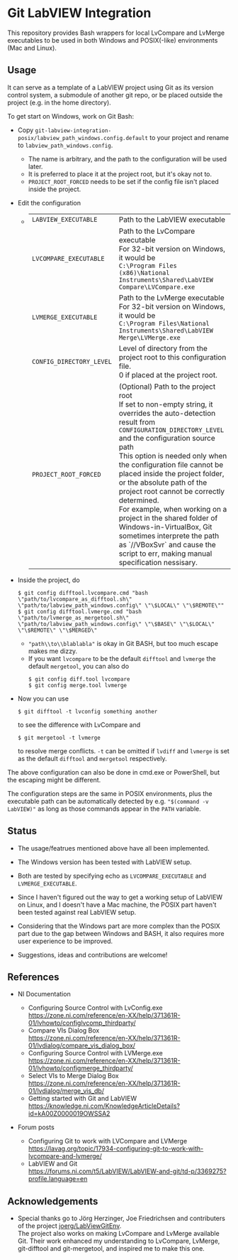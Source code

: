 # Git LabVIEW Integration

This repository provides Bash wrappers for local LvCompare and LvMerge executables to be used in both Windows and POSIX(-like) environments (Mac and Linux).

## Usage

It can serve as a template of a LabVIEW project using Git as its version control system, a submodule of another git repo, or be placed outside the project (e.g. in the home directory).

To get start on Windows, work on Git Bash:

*   Copy `git-labview-integration-posix/labview_path_windows.config.default` to your project and rename to `labview_path_windows.config`.

    *   The name is arbitrary, and the path to the configuration will be used later.
    *   It is preferred to place it at the project root, but it's okay not to.
    *   `PROJECT_ROOT_FORCED` needs to be set if the config file isn't placed inside the project.

*   Edit the configuration
    *   <table>
        <tr><td><code>LABVIEW_EXECUTABLE</code></td><td>Path to the LabVIEW executable </td></tr>
        <tr><td><code>LVCOMPARE_EXECUTABLE</code></td><td>Path to the LvCompare executable<br />
                                                          For 32-bit version on Windows, it would be<br />
                                                          <code>C:\Program Files (x86)\National Instruments\Shared\LabVIEW Compare\LVCompare.exe</code></td></tr>
        <tr><td><code>LVMERGE_EXECUTABLE</code></td><td>Path to the LvMerge executable<br />
                                                        For 32-bit version on Windows, it would be<br />
                                                        <code>C:\Program Files\National Instruments\Shared\LabVIEW Merge\LVMerge.exe</code></td></tr>
        <tr><td><code>CONFIG_DIRECTORY_LEVEL</code></td><td>Level of directory from the project root to this configuration file.<br />
                                                            0 if placed at the project root.</td></tr>
        <tr><td><code>PROJECT_ROOT_FORCED</code></td><td>(Optional) Path to the project root<br/>
                                                         If set to non-empty string, it overrides the auto-detection result
                                                         from <code>CONFIGURATION_DIRECTORY_LEVEL</code> and the configuration source path<br />
                                                         This option is needed only when the configuration file
                                                         cannot be placed inside the project folder, or
                                                         the absolute path of the project root cannot be correctly determined.<br />
                                                         For example, when working on a project in the shared folder of Windows-in-VirtualBox,
                                                         Git sometimes interprete the path as `//VBoxSvr` and cause the script to err,
                                                         making manual specification nessisary.</td></tr>
        </table>

*   Inside the project, do
    ```console
    $ git config difftool.lvcompare.cmd "bash \"path/to/lvcompare_as_difftool.sh\" \"path/to/labview_path_windows.config\" \"\$LOCAL\" \"\$REMOTE\""
    $ git config difftool.lvmerge.cmd "bash \"path/to/lvmerge_as_mergetool.sh\" \"path/to/labview_path_windows.config\" \"\$BASE\" \"\$LOCAL\" \"\$REMOTE\" \"\$MERGED\"
    ```
    *   `"path\\to\\blablabla"` is okay in Git BASH, but too much escape makes me dizzy.
    *   If you want `lvcompare` to be the default `difftool` and `lvmerge` the default `mergetool`, you can also do
        ```console
        $ git config diff.tool lvcompare
        $ git config merge.tool lvmerge
        ```
 
 *   Now you can use
     ```console
     $ git difftool -t lvconfig something another
     ```
     to see the difference with LvCompare and
     ```console
     $ git mergetool -t lvmerge
     ```
     to resolve merge conflicts.
     `-t` can be omitted if `lvdiff` and `lvmerge` is set as the default `difftool` and `mergetool` respectively.

The above configuration can also be done in cmd.exe or PowerShell, but the escaping might be different.

The configuration steps are the same in POSIX environments, plus the executable path can be automatically detected by e.g. `"$(command -v LabVIEW)"` as long as those commands appear in the `PATH` variable.

## Status

*   The usage/featrues mentioned above have all been implemented.

*   The Windows version has been tested with LabVIEW setup.

*   Both are tested by specifying echo as `LVCOMPARE_EXECUTABLE` and `LVMERGE_EXECUTABLE`.

*   Since I haven't figured out the way to get a working setup of LabVIEW on Linux,
    and I doesn't have a Mac machine,
    the POSIX part haven't been tested against real LabVIEW setup.

*   Considering that the Windows part are more complex than the POSIX part
    due to the gap between Windows and BASH, it also requires more user experience to be improved.

*   Suggestions, ideas and contributions are welcome!

## References

*   NI Documentation
    *   Configuring Source Control with LvConfig.exe\
        https://zone.ni.com/reference/en-XX/help/371361R-01/lvhowto/configlvcomp_thirdparty/
    *   Compare VIs Dialog Box\
        https://zone.ni.com/reference/en-XX/help/371361R-01/lvdialog/compare_vis_dialog_box/
    *   Configuring Source Control with LVMerge.exe\
        https://zone.ni.com/reference/en-XX/help/371361R-01/lvhowto/configmerge_thirdparty/
    *   Select VIs to Merge Dialog Box\
        https://zone.ni.com/reference/en-XX/help/371361R-01/lvdialog/merge_vis_db/
    *   Getting started with Git and LabVIEW\
        https://knowledge.ni.com/KnowledgeArticleDetails?id=kA00Z0000019OWSSA2

*   Forum posts
    *   Configuring Git to work with LVCompare and LVMerge\
        https://lavag.org/topic/17934-configuring-git-to-work-with-lvcompare-and-lvmerge/
    *   LabVIEW and Git\
        https://forums.ni.com/t5/LabVIEW/LabVIEW-and-git/td-p/3369275?profile.language=en
        


## Acknowledgements

*   Special thanks go to Jörg Herzinger, Joe Friedrichsen and contributers of the project [joerg/LabViewGitEnv](https://github.com/joerg/LabViewGitEnv).\
    The project also works on making LvCompare and LvMerge available Git.
    Their work enhanced my understanding to LvCompare, LvMerge, git-difftool and git-mergetool, and inspired me to make this one.
